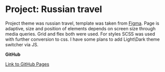 # Project: Russian travel

Project theme was russian travel, template was taken from [Figma](https://www.figma.com/file/5S2WSbEFL6awjVWJ0NWL8Q/Sprint-3_-Russia-_-desktop-mobile?node-id=28503%3A0).
Page is adaptive, size and position of elements depends on screen size through media queries. Grid and flex both were used.
For styles SCSS was used with further conversion to css.
I have some plans to add Light\Dark theme switcher via JS.

**GitHub**

[Link to GitHub Pages](https://iluxmas.github.io/russian-travel/index.html)
